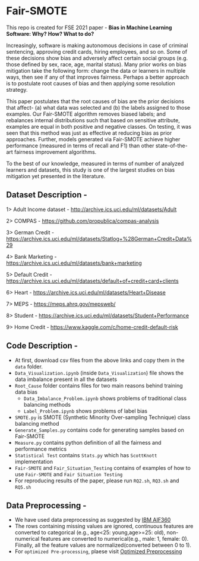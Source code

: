 # Fair-SMOTE
This repo is created for FSE 2021 paper - **Bias in Machine Learning Software: Why? How? What to do?**

Increasingly, software is making autonomous decisions in case of criminal sentencing, approving credit cards, hiring employees, and so on. Some of these decisions show bias and adversely affect certain social groups (e.g. those defined by sex, race, age, marital status). Many prior works on bias mitigation take the following form: change the data or learners in multiple ways, then see if any of that improves fairness. Perhaps a better approach is to postulate root causes of bias and then applying some resolution strategy.


This paper postulates that the root causes of bias are the prior decisions that affect- (a) what data was selected and (b) the labels assigned to those examples. Our Fair-SMOTE algorithm removes biased labels; and rebalances internal distributions such that based on sensitive attribute,  examples are equal in both positive and negative classes. On testing, it was seen that this method was just as effective at reducing bias as prior approaches. Further, models generated via Fair-SMOTE achieve higher performance (measured in terms of recall and F1) than other state-of-the-art fairness improvement algorithms.

To the best of our knowledge, measured in terms of number of analyzed learners and datasets,
this study is one of the largest studies on bias mitigation yet presented in the literature.

## Dataset Description - 

1> Adult Income dataset - http://archive.ics.uci.edu/ml/datasets/Adult

2> COMPAS - https://github.com/propublica/compas-analysis

3> German Credit - https://archive.ics.uci.edu/ml/datasets/Statlog+%28German+Credit+Data%29 

4> Bank Marketing - https://archive.ics.uci.edu/ml/datasets/bank+marketing

5> Default Credit - https://archive.ics.uci.edu/ml/datasets/default+of+credit+card+clients

6> Heart - https://archive.ics.uci.edu/ml/datasets/Heart+Disease

7> MEPS - https://meps.ahrq.gov/mepsweb/

8> Student - https://archive.ics.uci.edu/ml/datasets/Student+Performance

9> Home Credit - https://www.kaggle.com/c/home-credit-default-risk

## Code Description -

* At first, download csv files from the above links and copy them in the `data` folder.
* `Data_Visualization.ipynb` (inside `Data_Visualization`) file shows the data imbalance present in all the datasets
* `Root_Cause` folder contains files for two main reasons behind training data bias
  * `Data_Imbalance_Problem.ipynb` shows problems of traditional class balancing methods
  * `Label_Problem.ipynb` shows problems of label bias
* `SMOTE.py` is SMOTE (Synthetic Minority Over-sampling Technique) class balancing method
* `Generate_Samples.py` contains code for generating samples based on Fair-SMOTE
* `Measure.py` contains python definition of all the fairness and performance metrics
* `Statistical Test` contains `Stats.py` which has `ScottKnott` implementation
* `Fair-SMOTE` and `Fair_Situation_Testing` contains of examples of how to use `Fair-SMOTE` and `Fair Situation Testing`
* For reproducing results of the paper, please run `RQ2.sh`, `RQ3.sh` and `RQ5.sh`

## Data Preprocessing -
* We have used data preprocessing as suggested by [IBM AIF360](https://github.com/IBM/AIF360)
* The rows containing missing values are ignored, continuous features are converted to categorical (e.g., age<25: young,age>=25: old), non-numerical features are converted to numerical(e.g., male: 1, female: 0). Fiinally, all the feature values are normalized(converted between 0 to 1). 
* For `optimized Pre-processing`, plaese visit [Optimized Preprocessing](https://github.com/Trusted-AI/AIF360/blob/master/aif360/algorithms/preprocessing/optim_preproc.py)
